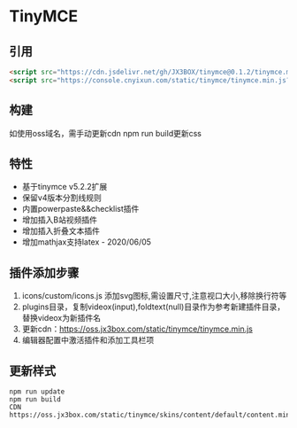 # TinyMCE

## 引用
```html
<script src="https://cdn.jsdelivr.net/gh/JX3BOX/tinymce@0.1.2/tinymce.min.js"></script>
<script src="https://console.cnyixun.com/static/tinymce/tinymce.min.js?v=xx"></script>
```

## 构建
如使用oss域名，需手动更新cdn
npm run build更新css


## 特性
+ 基于tinymce v5.2.2扩展
+ 保留v4版本分割线规则
+ 内置powerpaste&&checklist插件
+ 增加插入B站视频插件
+ 增加插入折叠文本插件
+ 增加mathjax支持latex - 2020/06/05


## 插件添加步骤
1. icons/custom/icons.js 添加svg图标,需设置尺寸,注意视口大小,移除换行符等
2. plugins目录，复制videox(input),foldtext(null)目录作为参考新建插件目录，替换videox为新插件名
3. 更新cdn：https://oss.jx3box.com/static/tinymce/tinymce.min.js
4. 编辑器配置中激活插件和添加工具栏项

## 更新样式
```
npm run update
npm run build
CDN https://oss.jx3box.com/static/tinymce/skins/content/default/content.min.css
```